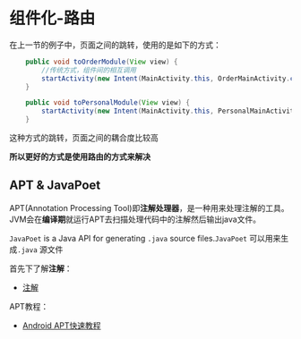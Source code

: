 # 组件化-路由

在上一节的例子中，页面之间的跳转，使用的是如下的方式：

```java
    public void toOrderModule(View view) {
        //传统方式，组件间的相互调用
        startActivity(new Intent(MainActivity.this, OrderMainActivity.class));
    }

    public void toPersonalModule(View view) {
        startActivity(new Intent(MainActivity.this, PersonalMainActivity.class));
    }
```

这种方式的跳转，页面之间的耦合度比较高

**所以更好的方式是使用路由的方式来解决**



## APT & JavaPoet

APT(Annotation Processing Tool)即**注解处理器**，是一种用来处理注解的工具。JVM会在**编译期**就运行APT去扫描处理代码中的注解然后输出java文件。

`JavaPoet` is a Java API for generating `.java` source files.`JavaPoet` 可以用来生成`.java` 源文件

首先下了解**注解**：

+ [注解](https://www.liaoxuefeng.com/wiki/1252599548343744/1255945389098144)



APT教程：

+ [Android APT快速教程](https://juejin.cn/post/6844903696900292621)






























